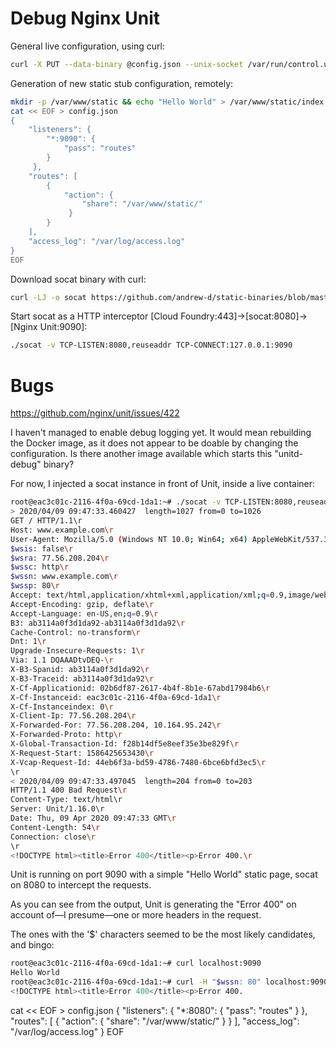 # Debug Nginx Unit

General live configuration, using curl:
```sh
curl -X PUT --data-binary @config.json --unix-socket /var/run/control.unit.sock http://localhost/config
```

Generation of new static stub configuration, remotely:
```sh
mkdir -p /var/www/static && echo "Hello World" > /var/www/static/index.html
cat << EOF > config.json
{
    "listeners": {
        "*:9090": {
            "pass": "routes"
        }
     },
    "routes": [
        {
            "action": {
                "share": "/var/www/static/"
             }
        }
    ],
    "access_log": "/var/log/access.log"
}
EOF
```

Download socat binary with curl:
```sh
curl -LJ -o socat https://github.com/andrew-d/static-binaries/blob/master/binaries/linux/x86_64/socat?raw=true
```

Start socat as a HTTP interceptor [Cloud Foundry:443]->[socat:8080]->[Nginx Unit:9090]:
```sh
./socat -v TCP-LISTEN:8080,reuseaddr TCP-CONNECT:127.0.0.1:9090
```
# Bugs

https://github.com/nginx/unit/issues/422

I haven't managed to enable debug logging yet. It would mean rebuilding the Docker image, as it does not appear to be doable by changing the configuration. Is there another image available which starts this "unitd-debug" binary?

For now, I injected a socat instance in front of Unit, inside a live container:
```sh
root@eac3c01c-2116-4f0a-69cd-1da1:~# ./socat -v TCP-LISTEN:8080,reuseaddr TCP-CONNECT:127.0.0.1:9090
> 2020/04/09 09:47:33.460427  length=1027 from=0 to=1026
GET / HTTP/1.1\r
Host: www.example.com\r
User-Agent: Mozilla/5.0 (Windows NT 10.0; Win64; x64) AppleWebKit/537.36 (KHTML, like Gecko) Chrome/80.0.3987.163 Safari/537.36\r
$wsis: false\r
$wsra: 77.56.208.204\r
$wssc: http\r
$wssn: www.example.com\r
$wssp: 80\r
Accept: text/html,application/xhtml+xml,application/xml;q=0.9,image/webp,image/apng,*/*;q=0.8,application/signed-exchange;v=b3;q=0.9\r
Accept-Encoding: gzip, deflate\r
Accept-Language: en-US,en;q=0.9\r
B3: ab3114a0f3d1da92-ab3114a0f3d1da92\r
Cache-Control: no-transform\r
Dnt: 1\r
Upgrade-Insecure-Requests: 1\r
Via: 1.1 DQAAADtvDEQ-\r
X-B3-Spanid: ab3114a0f3d1da92\r
X-B3-Traceid: ab3114a0f3d1da92\r
X-Cf-Applicationid: 02b6df87-2617-4b4f-8b1e-67abd17984b6\r
X-Cf-Instanceid: eac3c01c-2116-4f0a-69cd-1da1\r
X-Cf-Instanceindex: 0\r
X-Client-Ip: 77.56.208.204\r
X-Forwarded-For: 77.56.208.204, 10.164.95.242\r
X-Forwarded-Proto: http\r
X-Global-Transaction-Id: f28b14df5e8eef35e3be829f\r
X-Request-Start: 1586425653430\r
X-Vcap-Request-Id: 44eb6f3a-bd59-4786-7480-6bce6bfd3ec5\r
\r
< 2020/04/09 09:47:33.497045  length=204 from=0 to=203
HTTP/1.1 400 Bad Request\r
Content-Type: text/html\r
Server: Unit/1.16.0\r
Date: Thu, 09 Apr 2020 09:47:33 GMT\r
Content-Length: 54\r
Connection: close\r
\r
<!DOCTYPE html><title>Error 400</title><p>Error 400.\r
```

Unit is running on port 9090 with a simple "Hello World" static page, socat on 8080 to intercept the requests.

As you can see from the output, Unit is generating the "Error 400" on account of—I presume—one or more headers in the request.

The ones with the '$' characters seemed to be the most likely candidates, and bingo:

```sh
root@eac3c01c-2116-4f0a-69cd-1da1:~# curl localhost:9090
Hello World
root@eac3c01c-2116-4f0a-69cd-1da1:~# curl -H "$wssn: 80" localhost:9090
<!DOCTYPE html><title>Error 400</title><p>Error 400.
```


cat << EOF > config.json
{
    "listeners": {
        "*:8080": {
            "pass": "routes"
        }
     },
    "routes": [
        {
            "action": {
                "share": "/var/www/static/"
             }
        }
    ],
    "access_log": "/var/log/access.log"
}
EOF